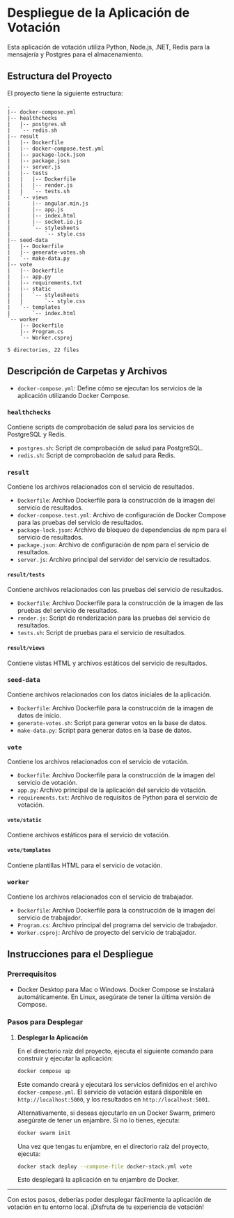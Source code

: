 
# Despliegue de la Aplicación de Votación

Esta aplicación de votación utiliza Python, Node.js, .NET, Redis para la mensajería y Postgres para el almacenamiento.

## Estructura del Proyecto

El proyecto tiene la siguiente estructura:

```
.
|-- docker-compose.yml
|-- healthchecks
|   |-- postgres.sh
|   `-- redis.sh
|-- result
|   |-- Dockerfile
|   |-- docker-compose.test.yml
|   |-- package-lock.json
|   |-- package.json
|   |-- server.js
|   |-- tests
|   |   |-- Dockerfile
|   |   |-- render.js
|   |   `-- tests.sh
|   `-- views
|       |-- angular.min.js
|       |-- app.js
|       |-- index.html
|       |-- socket.io.js
|       `-- stylesheets
|           `-- style.css
|-- seed-data
|   |-- Dockerfile
|   |-- generate-votes.sh
|   `-- make-data.py
|-- vote
|   |-- Dockerfile
|   |-- app.py
|   |-- requirements.txt
|   |-- static
|   |   `-- stylesheets
|   |       `-- style.css
|   `-- templates
|       `-- index.html
`-- worker
    |-- Dockerfile
    |-- Program.cs
    `-- Worker.csproj

5 directories, 22 files
```

## Descripción de Carpetas y Archivos

- `docker-compose.yml`: Define cómo se ejecutan los servicios de la aplicación utilizando Docker Compose.
  
### `healthchecks`

Contiene scripts de comprobación de salud para los servicios de PostgreSQL y Redis.

- `postgres.sh`: Script de comprobación de salud para PostgreSQL.
- `redis.sh`: Script de comprobación de salud para Redis.

### `result`

Contiene los archivos relacionados con el servicio de resultados.

- `Dockerfile`: Archivo Dockerfile para la construcción de la imagen del servicio de resultados.
- `docker-compose.test.yml`: Archivo de configuración de Docker Compose para las pruebas del servicio de resultados.
- `package-lock.json`: Archivo de bloqueo de dependencias de npm para el servicio de resultados.
- `package.json`: Archivo de configuración de npm para el servicio de resultados.
- `server.js`: Archivo principal del servidor del servicio de resultados.
  
#### `result/tests`

Contiene archivos relacionados con las pruebas del servicio de resultados.

- `Dockerfile`: Archivo Dockerfile para la construcción de la imagen de las pruebas del servicio de resultados.
- `render.js`: Script de renderización para las pruebas del servicio de resultados.
- `tests.sh`: Script de pruebas para el servicio de resultados.

#### `result/views`

Contiene vistas HTML y archivos estáticos del servicio de resultados.

### `seed-data`

Contiene archivos relacionados con los datos iniciales de la aplicación.

- `Dockerfile`: Archivo Dockerfile para la construcción de la imagen de datos de inicio.
- `generate-votes.sh`: Script para generar votos en la base de datos.
- `make-data.py`: Script para generar datos en la base de datos.

### `vote`

Contiene los archivos relacionados con el servicio de votación.

- `Dockerfile`: Archivo Dockerfile para la construcción de la imagen del servicio de votación.
- `app.py`: Archivo principal de la aplicación del servicio de votación.
- `requirements.txt`: Archivo de requisitos de Python para el servicio de votación.

#### `vote/static`

Contiene archivos estáticos para el servicio de votación.

#### `vote/templates`

Contiene plantillas HTML para el servicio de votación.

### `worker`

Contiene los archivos relacionados con el servicio de trabajador.

- `Dockerfile`: Archivo Dockerfile para la construcción de la imagen del servicio de trabajador.
- `Program.cs`: Archivo principal del programa del servicio de trabajador.
- `Worker.csproj`: Archivo de proyecto del servicio de trabajador.

## Instrucciones para el Despliegue

### Prerrequisitos

- Docker Desktop para Mac o Windows. Docker Compose se instalará automáticamente. En Linux, asegúrate de tener la última versión de Compose.

### Pasos para Desplegar

1. **Desplegar la Aplicación**

   En el directorio raíz del proyecto, ejecuta el siguiente comando para construir y ejecutar la aplicación:

   ```bash
   docker compose up
   ```

   Este comando creará y ejecutará los servicios definidos en el archivo `docker-compose.yml`. El servicio de votación estará disponible en `http://localhost:5000`, y los resultados en `http://localhost:5001`.

   Alternativamente, si deseas ejecutarlo en un Docker Swarm, primero asegúrate de tener un enjambre. Si no lo tienes, ejecuta:

   ```bash
   docker swarm init
   ```

   Una vez que tengas tu enjambre, en el directorio raíz del proyecto, ejecuta:

   ```bash
   docker stack deploy --compose-file docker-stack.yml vote
   ```

   Esto desplegará la aplicación en tu enjambre de Docker.

---

Con estos pasos, deberías poder desplegar fácilmente la aplicación de votación en tu entorno local. ¡Disfruta de tu experiencia de votación!

